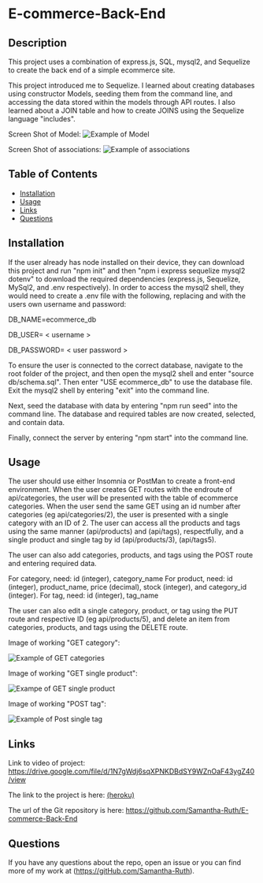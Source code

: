 # E-commerce-Back-End

## Description

This project uses a combination of express.js, SQL, mysql2, and Sequelize to create the back end of a simple ecommerce site.

This project introduced me to Sequelize.  I learned about creating databases using constructor Models, seeding them from the command line, and accessing the data stored within the models through API routes. I also learned about a JOIN table and how to create JOINS using the Sequelize language "includes".   

Screen Shot of Model:
![Example of Model](https://user-images.githubusercontent.com/64170123/177802948-6f2e7e47-6988-420e-a27e-203edfa01a8c.jpg)


Screen Shot of associations:
![Example of associations](https://user-images.githubusercontent.com/64170123/177802990-cb88fabb-b1ea-4f42-a69c-381ad454a102.jpg)

## Table of Contents

* [Installation](#installation)
* [Usage](#usage)
* [Links](#links)
* [Questions](#questions)

## Installation

If the user already has node installed on their device, they can download this project and run "npm init" and then "npm i express sequelize mysql2 dotenv" to download the required dependencies (express.js, Sequelize, MySql2, and .env respectively).  In order to access the mysql2 shell,  they would need to create a .env file with the following, replacing <username> and <user password> with the users own username and password: 
  
DB_NAME=ecommerce_db

DB_USER= < username >

DB_PASSWORD= < user password >


To ensure the user is connected to the correct database, navigate to the root folder of the project, and then open the mysql2 shell and enter "source db/schema.sql".  Then enter "USE ecommerce_db" to use the database file. Exit the mysql2 shell by entering "exit" into the command line.

Next, seed the database with data by entering "npm run seed" into the command line.  The database and required tables are now created, selected, and contain data.  

Finally, connect the server by entering "npm start" into the command line.


## Usage

The user should use either Insomnia or PostMan to create a front-end environment.  When the user creates GET routes with the endroute of api/categories, the user will be presented with the table of ecommerce categories.  When the user send the same GET using an id number after categories (eg api/categories/2), the user is presented with a single category with an ID of 2.  The user can access all the products and tags using the same manner (api/products) and (api/tags), respectfully, and a single product and single tag by id (api/products/3), (api/tags5). 


The user can also add categories, products, and tags using the POST route and entering required data. 

For category, need: id (integer), category_name
For product, need: id (integer), product_name, price (decimal), stock (integer), and category_id (integer).
For tag, need: id (integer), tag_name

The user can also edit a single category, product, or tag using the PUT route and respective ID (eg api/products/5), and delete an item from categories, products, and tags using the DELETE route. 

Image of working "GET category":

![Example of GET categories](https://user-images.githubusercontent.com/64170123/177803052-492ed420-fff5-4c39-9b6c-e1a8ccd364b1.jpg)

Image of working "GET single product":

![Exampe of GET single product](https://user-images.githubusercontent.com/64170123/177803084-f26e870e-f1d5-4403-9b57-410d6da76365.jpg)

Image of working "POST tag":

![Example of Post single tag](https://user-images.githubusercontent.com/64170123/177803619-1df97823-d0e9-4066-8ae7-492f54c3ae93.jpg)



## Links


Link to video of project: https://drive.google.com/file/d/1N7gWdj6sqXPNKDBdSY9WZnOaF43ygZ40/view

The link to the project is here: [(heroku)](https://floating-waters-20623.herokuapp.com)

The url of the Git repository is here: https://github.com/Samantha-Ruth/E-commerce-Back-End


## Questions

If you have any questions about the repo, open an issue or you can find more of my work at (https://gitHub.com/Samantha-Ruth).


